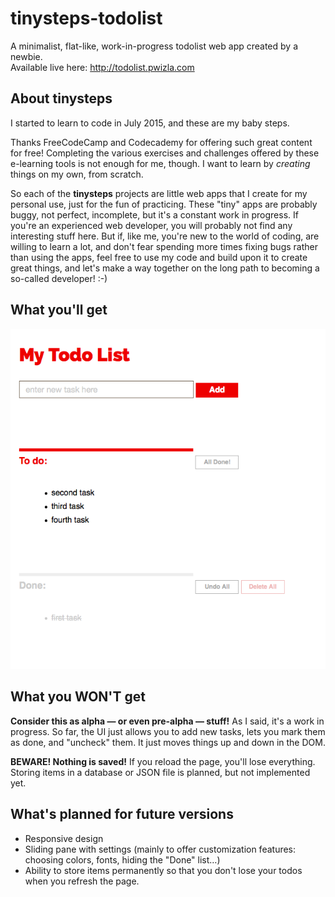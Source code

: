 # tinysteps-todolist
A minimalist, flat-like, work-in-progress todolist web app created by a newbie.    
Available live here: http://todolist.pwizla.com

## About tinysteps

I started to learn to code in July 2015, and these are my baby steps.

Thanks FreeCodeCamp and Codecademy for offering such great content for free! 
Completing the various exercises and challenges offered by these e-learning tools is not enough for me, though. I want to learn by _creating_ things on my own, from scratch.    

So each of the **tinysteps** projects are little web apps that I create for my personal use, just for the fun of practicing. These "tiny" apps are probably buggy, not perfect, incomplete, but it's a constant work in progress. If you're an experienced web developer, you will probably not find any interesting stuff here. But if, like me, you're new to the world of coding, are willing to learn a lot, and don't fear spending more times fixing bugs rather than using the apps, feel free to use my code and build upon it to create great things, and let's make a way together on the long path to becoming a so-called developer! :-)

## What you'll get

![UI screenshot as of 2015, July 17th](https://github.com/pwizla/tinysteps-todolist/blob/master/resources/images/screenshots/UI-screenshot-2015_07_17-17_50.png)

## What you WON'T get

**Consider this as alpha — or even pre-alpha — stuff!**
As I said, it's a work in progress. So far, the UI just allows you to add new tasks, lets you mark them as done, and "uncheck" them. It just moves things up and down in the DOM. 

**BEWARE! Nothing is saved!** If you reload the page, you'll lose everything. Storing items in a database or JSON file is planned, but not implemented yet.

## What's planned for future versions

* Responsive design
* Sliding pane with settings (mainly to offer customization features: choosing colors, fonts, hiding the "Done" list…)
* Ability to store items permanently so that you don't lose your todos when you refresh the page.
